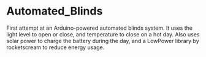 # Automated_Blinds
First attempt at an Arduino-powered automated blinds system.
It uses the light level to open or close, and temperature to close
on a hot day.
Also uses solar power to charge the battery during the day, and a LowPower
library by rocketscream to reduce energy usage.
